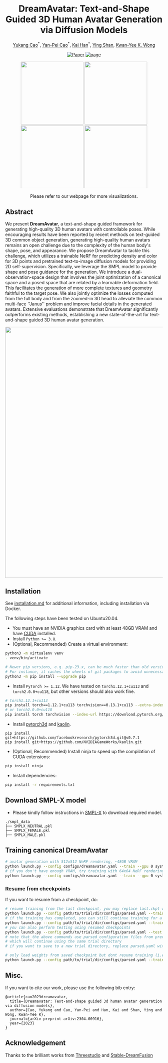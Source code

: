 <div align="center">

# DreamAvatar: Text-and-Shape Guided 3D Human Avatar Generation via Diffusion Models
  
<a href="https://yukangcao.github.io/">Yukang Cao</a><sup>\*</sup>,
<a href="https://yanpei.me/">Yan-Pei Cao</a><sup>\*</sup>,
<a href="https://www.kaihan.org/">Kai Han</a><sup>†</sup>,
<a href="https://scholar.google.com/citations?user=4oXBp9UAAAAJ&hl=zh-CN">Ying Shan</a>,
<a href="https://i.cs.hku.hk/~kykwong/">Kwan-Yee K. Wong</a>


[![Paper](http://img.shields.io/badge/Paper-arxiv.2306.03038-B31B1B.svg)](https://arxiv.org/abs/2304.00916)
<a href="https://yukangcao.github.io/DreamAvatar/"><img alt="page" src="https://img.shields.io/badge/Webpage-0054a6?logo=Google%20chrome&logoColor=white"></a>

<img src="./docs//static/gif/clown.gif" width="200px">
<img src="./docs//static/gif/deadpool.gif" width="200px">
<img src="./docs/static/gif/joker.gif" width="200px">
<img src="./docs/static/gif/link.gif" width="200px">
  
Please refer to our webpage for more visualizations.
</div>

## Abstract
We present **DreamAvatar**, a text-and-shape guided framework for generating high-quality 3D human avatars with controllable poses. While encouraging results have been reported by recent methods on text-guided 3D common object generation, generating high-quality human avatars remains an open challenge due to the complexity of the human body's shape, pose, and appearance. We propose DreamAvatar to tackle this challenge, which utilizes a trainable NeRF for predicting density and color for 3D points and pretrained text-to-image diffusion models for providing 2D self-supervision. Specifically, we leverage the SMPL model to provide shape and pose guidance for the generation. We introduce a dual-observation-space design that involves the joint optimization of a canonical space and a posed space that are related by a learnable deformation field. This facilitates the generation of more complete textures and geometry faithful to the target pose. We also jointly optimize the losses computed from the full body and from the zoomed-in 3D head to alleviate the common multi-face ''Janus'' problem and improve facial details in the generated avatars. Extensive evaluations demonstrate that DreamAvatar significantly outperforms existing methods, establishing a new state-of-the-art for text-and-shape guided 3D human avatar generation.

<div align="center">
<img src="./docs/static/video/Pipeline-n.png" width="800px">
</div>

## Installation

See [installation.md](docs/installation.md) for additional information, including installation via Docker.

The following steps have been tested on Ubuntu20.04.

- You must have an NVIDIA graphics card with at least 48GB VRAM and have [CUDA](https://developer.nvidia.com/cuda-downloads) installed.
- Install `Python >= 3.8`.
- (Optional, Recommended) Create a virtual environment:

```sh
python3 -m virtualenv venv
. venv/bin/activate

# Newer pip versions, e.g. pip-23.x, can be much faster than old versions, e.g. pip-20.x.
# For instance, it caches the wheels of git packages to avoid unnecessarily rebuilding them later.
python3 -m pip install --upgrade pip
```

- Install `PyTorch >= 1.12`. We have tested on `torch1.12.1+cu113` and `torch2.0.0+cu118`, but other versions should also work fine.

```sh
# torch1.12.1+cu113
pip install torch==1.12.1+cu113 torchvision==0.13.1+cu113 --extra-index-url https://download.pytorch.org/whl/cu113
# or torch2.0.0+cu118
pip install torch torchvision --index-url https://download.pytorch.org/whl/cu118
```

- Install [pytorch3d](https://github.com/facebookresearch/pytorch3d/blob/main/INSTALL.md) and [kaolin](https://kaolin.readthedocs.io/en/latest/notes/installation.html).

```
pip install git+https://github.com/facebookresearch/pytorch3d.git@v0.7.1
pip install git+https://github.com/NVIDIAGameWorks/kaolin.git
```

- (Optional, Recommended) Install ninja to speed up the compilation of CUDA extensions:

```sh
pip install ninja
```

- Install dependencies:

```sh
pip install -r requirements.txt
```

## Download SMPL-X model

* Please kindly follow instructions in [SMPL-X](https://smpl-x.is.tue.mpg.de/) to download required model.
```
./smpl_data
├── SMPLX_NEUTRAL.pkl
├── SMPLX_FEMALE.pkl
├── SMPLX_MALE.pkl
```

## Training canonical DreamAvatar

```sh
# avatar generation with 512x512 NeRF rendering, ~48GB VRAM
python launch.py --config configs/dreamavatar.yaml --train --gpu 0 system.prompt_processor.prompt="Wonder Woman"
# if you don't have enough VRAM, try training with 64x64 NeRF rendering
python launch.py --config configs/dreamavatar.yaml --train --gpu 0 system.prompt_processor.prompt="Wonder Woman" data.width=64 data.height=64 data.batch_size=1
```

### Resume from checkpoints

If you want to resume from a checkpoint, do:

```sh
# resume training from the last checkpoint, you may replace last.ckpt with any other checkpoints
python launch.py --config path/to/trial/dir/configs/parsed.yaml --train --gpu 0 resume=path/to/trial/dir/ckpts/last.ckpt
# if the training has completed, you can still continue training for a longer time by setting trainer.max_steps
python launch.py --config path/to/trial/dir/configs/parsed.yaml --train --gpu 0 resume=path/to/trial/dir/ckpts/last.ckpt trainer.max_steps=20000
# you can also perform testing using resumed checkpoints
python launch.py --config path/to/trial/dir/configs/parsed.yaml --test --gpu 0 resume=path/to/trial/dir/ckpts/last.ckpt
# note that the above commands use parsed configuration files from previous trials
# which will continue using the same trial directory
# if you want to save to a new trial directory, replace parsed.yaml with raw.yaml in the command

# only load weights from saved checkpoint but dont resume training (i.e. dont load optimizer state):
python launch.py --config path/to/trial/dir/configs/parsed.yaml --train --gpu 0 system.weights=path/to/trial/dir/ckpts/last.ckpt
```

## Misc.
If you want to cite our work, please use the following bib entry:
```
@article{cao2023dreamavatar,
  title={Dreamavatar: Text-and-shape guided 3d human avatar generation via diffusion models},
  author={Cao, Yukang and Cao, Yan-Pei and Han, Kai and Shan, Ying and Wong, Kwan-Yee K},
  journal={arXiv preprint arXiv:2304.00916},
  year={2023}
}
```

## Acknowledgement
Thanks to the brilliant works from [Threestudio](https://github.com/threestudio-project/threestudio) and [Stable-DreamFusion](https://github.com/ashawkey/stable-dreamfusion)
